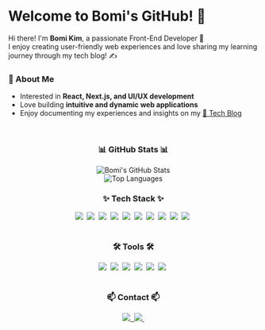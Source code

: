 # Welcome to Bomi's GitHub! 👋  

Hi there! I'm **Bomi Kim**, a passionate Front-End Developer 🚀  
I enjoy creating user-friendly web experiences and love sharing my learning journey through my tech blog! ✍️  

### 🌟 About Me  
- Interested in **React, Next.js, and UI/UX development**  
- Love building **intuitive and dynamic web applications**  
- Enjoy documenting my experiences and insights on my [📖 Tech Blog](https://bori-note.tistory.com/)

<br>

<h3 align="center">📊 GitHub Stats 📊</h3>
<div align="center">
  <img src="https://github-readme-stats.vercel.app/api?username=Kbomi16&show_icons=true&theme=radical" alt="Bomi's GitHub Stats" /> </br>
  <img src="https://github-readme-stats.vercel.app/api/top-langs/?username=Kbomi16&layout=compact&theme=radical" alt="Top Languages" />
</div>

<h3 align="center">✨ Tech Stack ✨</h3>
<div align="center">
  <img src="https://img.shields.io/badge/HTML5-E34F26.svg?style=for-the-badge&logo=html5&logoColor=white" />&nbsp
  <img src="https://img.shields.io/badge/CSS3-1572B6.svg?style=for-the-badge&logo=css3&logoColor=white" />&nbsp
  <img src="https://img.shields.io/badge/JavaScript-F7DF1E.svg?style=for-the-badge&logo=javascript&logoColor=black" />&nbsp
  <img src="https://img.shields.io/badge/React-20232a.svg?style=for-the-badge&logo=react&logoColor=61DAFB" />&nbsp
  <img src="https://img.shields.io/badge/Next.js-000000.svg?style=for-the-badge&logo=nextdotjs&logoColor=white" />&nbsp
  <img src="https://img.shields.io/badge/React Native-20232a.svg?style=for-the-badge&logo=react&logoColor=61DAFB" />&nbsp
  <img src="https://img.shields.io/badge/Expo-000020.svg?style=for-the-badge&logo=expo&logoColor=white" />&nbsp
  <img src="https://img.shields.io/badge/TailwindCSS-38B2AC.svg?style=for-the-badge&logo=tailwind-css&logoColor=white" />&nbsp
  <img src="https://img.shields.io/badge/TypeScript-007ACC.svg?style=for-the-badge&logo=typescript&logoColor=white" />&nbsp
  <img src="https://img.shields.io/badge/Axios-5A29E4.svg?style=for-the-badge&logo=axios&logoColor=white" />&nbsp
</div>

<br>

<h3 align="center">🛠 Tools 🛠</h3>
<div align="center">
  <img src="https://img.shields.io/badge/Git-F05033.svg?style=for-the-badge&logo=git&logoColor=white" />&nbsp
  <img src="https://img.shields.io/badge/GitHub-181717.svg?style=for-the-badge&logo=github&logoColor=white" />&nbsp
  <img src="https://img.shields.io/badge/Notion-000000.svg?style=for-the-badge&logo=notion&logoColor=white" />&nbsp
  <img src="https://img.shields.io/badge/Figma-F24E1E.svg?style=for-the-badge&logo=figma&logoColor=white" />&nbsp
  <img src="https://img.shields.io/badge/Jira-0052CC.svg?style=for-the-badge&logo=jira&logoColor=white" />&nbsp
  <img src="https://img.shields.io/badge/GitHub%20Actions-2088FF.svg?style=for-the-badge&logo=github-actions&logoColor=white" />&nbsp
</div>



<br>

<h3 align="center">📫 Contact 📫</h3>
<div align="center">
  <a href="https://bori-note.tistory.com/">
    <img src="https://img.shields.io/badge/Tistory-000000?style=for-the-badge&logo=tistory&logoColor=white" />&nbsp
  </a>
  <a href="mailto:kimbomi2172@naver.com">
    <img src="https://img.shields.io/badge/kimbomi2172@naver.com-217346?style=for-the-badge&logo=naver&logoColor=white"/>&nbsp
  </a>
</div>
